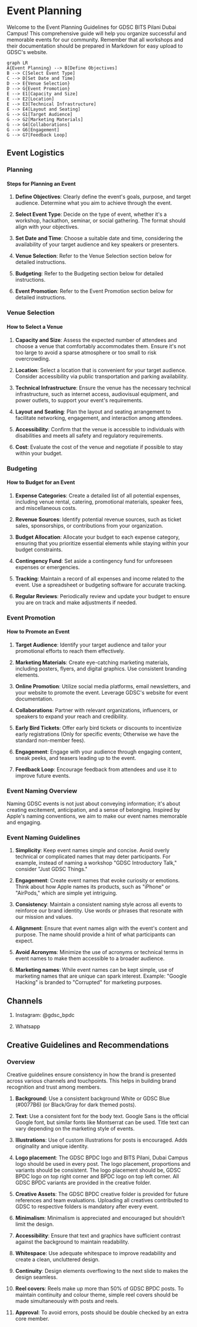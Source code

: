 # Event Planning

Welcome to the Event Planning Guidelines for GDSC BITS Pilani Dubai Campus! This comprehensive guide will help you organize successful and memorable events for our community. Remember that all workshops and their documentation should be prepared in Markdown for easy upload to GDSC's website.

```mermaid
graph LR
A{Event Planning} --> B[Define Objectives]
B --> C[Select Event Type]
C --> D[Set Date and Time]
D --> E{Venue Selection}
D --> G{Event Promotion}
E --> E1[Capacity and Size]
E --> E2[Location]
E --> E3[Technical Infrastructure]
E --> E4[Layout and Seating]
G --> G1[Target Audience]
G --> G2[Marketing Materials]
G --> G4[Collaborations]
G --> G6[Engagement]
G --> G7[Feedback Loop]
```

## Event Logistics

### Planning

#### Steps for Planning an Event

1. **Define Objectives**: Clearly define the event's goals, purpose, and target audience. Determine what you aim to achieve through the event.

2. **Select Event Type**: Decide on the type of event, whether it's a workshop, hackathon, seminar, or social gathering. The format should align with your objectives.

3. **Set Date and Time**: Choose a suitable date and time, considering the availability of your target audience and key speakers or presenters.

4. **Venue Selection**: Refer to the Venue Selection section below for detailed instructions.

5. **Budgeting**: Refer to the Budgeting section below for detailed instructions.

6. **Event Promotion**: Refer to the Event Promotion section below for detailed instructions.

### Venue Selection

#### How to Select a Venue

1. **Capacity and Size**: Assess the expected number of attendees and choose a venue that comfortably accommodates them. Ensure it's not too large to avoid a sparse atmosphere or too small to risk overcrowding.

2. **Location**: Select a location that is convenient for your target audience. Consider accessibility via public transportation and parking availability.

3. **Technical Infrastructure**: Ensure the venue has the necessary technical infrastructure, such as internet access, audiovisual equipment, and power outlets, to support your event's requirements.

4. **Layout and Seating**: Plan the layout and seating arrangement to facilitate networking, engagement, and interaction among attendees.

5. **Accessibility**: Confirm that the venue is accessible to individuals with disabilities and meets all safety and regulatory requirements.

6. **Cost**: Evaluate the cost of the venue and negotiate if possible to stay within your budget.

### Budgeting

#### How to Budget for an Event

1. **Expense Categories**: Create a detailed list of all potential expenses, including venue rental, catering, promotional materials, speaker fees, and miscellaneous costs.

2. **Revenue Sources**: Identify potential revenue sources, such as ticket sales, sponsorships, or contributions from your organization.

3. **Budget Allocation**: Allocate your budget to each expense category, ensuring that you prioritize essential elements while staying within your budget constraints.

4. **Contingency Fund**: Set aside a contingency fund for unforeseen expenses or emergencies.

5. **Tracking**: Maintain a record of all expenses and income related to the event. Use a spreadsheet or budgeting software for accurate tracking.

6. **Regular Reviews**: Periodically review and update your budget to ensure you are on track and make adjustments if needed.

### Event Promotion

#### How to Promote an Event

1. **Target Audience**: Identify your target audience and tailor your promotional efforts to reach them effectively.

2. **Marketing Materials**: Create eye-catching marketing materials, including posters, flyers, and digital graphics. Use consistent branding elements.

3. **Online Promotion**: Utilize social media platforms, email newsletters, and your website to promote the event. Leverage GDSC's website for event documentation.

4. **Collaborations**: Partner with relevant organizations, influencers, or speakers to expand your reach and credibility.

5. **Early Bird Tickets**: Offer early bird tickets or discounts to incentivize early registrations (Only for specific events; Otherwise we have the standard non-member fees).

6. **Engagement**: Engage with your audience through engaging content, sneak peeks, and teasers leading up to the event.

7. **Feedback Loop**: Encourage feedback from attendees and use it to improve future events.

### Event Naming Overview

Naming GDSC events is not just about conveying information; it's about creating excitement, anticipation, and a sense of belonging. Inspired by Apple's naming conventions, we aim to make our event names memorable and engaging.


### Event Naming Guidelines

1. **Simplicity**: Keep event names simple and concise. Avoid overly technical or complicated names that may deter participants. For example, instead of naming a workshop "GDSC Introductory Talk," consider "Just GDSC Things."

2. **Engagement**: Create event names that evoke curiosity or emotions. Think about how Apple names its products, such as "iPhone" or "AirPods," which are simple yet intriguing.

3. **Consistency**: Maintain a consistent naming style across all events to reinforce our brand identity. Use words or phrases that resonate with our mission and values.

4. **Alignment**: Ensure that event names align with the event's content and purpose. The name should provide a hint of what participants can expect.

5. **Avoid Acronyms**: Minimize the use of acronyms or technical terms in event names to make them accessible to a broader audience.

6. **Marketing names**: While event names can be kept simple, use of marketing names that are unique can spark interest. Example: "Google Hacking" is branded to "Corrupted" for marketing purposes.


## Channels

1. Instagram: @gdsc_bpdc

2. Whatsapp


## Creative Guidelines and Recommendations

### Overview

Creative guidelines ensure consistency in how the brand is presented across various channels and touchpoints. This helps in building brand recognition and trust among members.


1. **Background**: Use a consistent background White or GDSC Blue (#0077B6) (or Black/Gray for dark themed posts).

2. **Text**: Use a consistent font for the body text. Google Sans is the official Google font, but similar fonts like Montserrat can be used. Title text can vary depending on the marketing style of events.

3. **Illustrations**: Use of custom illustrations for posts is encouraged. Adds originality and unique identity.

4. **Logo placement**: The GDSC BPDC logo and BITS Pilani, Dubai Campus logo should be used in every post. The logo placement, proportions and variants should be consistent. The logo placement should be, GDSC BPDC logo on top right corner and BPDC logo on top left corner. All GDSC BPDC variants are provided in the creative folder.

5. **Creative Assets**: The GDSC BPDC creative folder is provided for future references and team evaluations. Uploading all creatives contributed to GDSC to respective folders is mandatory after every event.

6. **Minimalism**: Minimalism is appreciated and encouraged but shouldn’t limit the design.

7. **Accessibility**: Ensure that text and graphics have sufficient contrast against the background to maintain readability.

8. **Whitespace**: Use adequate whitespace to improve readability and create a clean, uncluttered design.

9. **Continuity**: Design elements overflowing to the next slide to makes the design seamless.

10. **Reel covers**: Reels make up more than 50% of GDSC BPDC posts. To maintain continuity and colour theme, simple reel covers should be made simultaneously with posts and reels.

11. **Approval**: To avoid errors, posts should be double checked by an extra core member.


